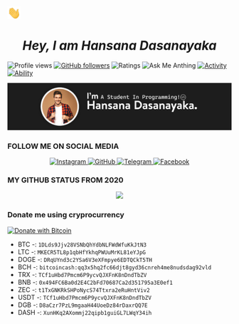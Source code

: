  <img src="https://raw.githubusercontent.com/ABSphreak/ABSphreak/master/gifs/Hi.gif" width="30px"><h1 align="center"><b><i>Hey, I am Hansana Dasanayaka</b></i></h1>

![Profile views](https://gpvc.arturio.dev/HansanaDasanayaka) [![GitHub followers](https://img.shields.io/github/followers/HansanaDasanayaka.svg?style=flat&label=Follow&maxAge=2592000)](https://github.com/HansanaDasanayaka?tab=followers)
 ![Ratings](https://img.shields.io/amo/rating/dustman?label=Rating&logo=Hansana)  ![Ask Me Anthing](https://img.shields.io/badge/Ask%20me-anything-1abc9c.svg)  [![Activity](https://img.shields.io/badge/Activity-Good-green.svg)](https://github.com/) [![Ability](https://img.shields.io/badge/Ability-Better-red.svg)](https://shields.io/)

<a href="https://github.com/HansanaDasanayaka"><img align="centre" src="https://raw.githubusercontent.com/HansanaDasanayaka/HansanaDasanayaka/main/img/Header.jpg"> </a>

### FOLLOW ME ON SOCIAL MEDIA
<p align="center">   
    <a href="https://www.instagram.com/hansana_dasanayake/">
        <img src="https://img.shields.io/badge/Instagram-E4405F?style=for-the-badge&logo=instagram&logoColor=white"
             alt="Instagram"   
        >
    </a>
    <a href="https://github.com/HansanaDasanayaka">
        <img src="https://img.shields.io/badge/GitHub-100000?style=for-the-badge&logo=github&logoColor=white"
             alt="GitHub"       
        >
    </a>
    <a href="https://telegram.me/HansanaDasanayaka">
        <img src="https://img.shields.io/badge/Telegram-1DA1F2?style=for-the-badge&logo=telegram&logoColor=white"
             alt="Telegram"
        >
    </a>
    <a href="https://www.facebook.com/HansanaDasanayake/">
        <img src="https://img.shields.io/badge/Facebook-1877F2?style=for-the-badge&logo=facebook&logoColor=white"
             alt="Facebook"
        >
    </a>
</p>

### MY GITHUB STATUS FROM 2020

<p align="center">
  <a href="https://github.com/HansanaDasanayaka/github-profile-trophy">
   <img src="https://github-profile-trophy.vercel.app/?username=HansanaDasanayaka&row=1">
 </a> 
 </p>


  
### Donate me using cryprocurrency
[![Donate with Bitcoin](https://en.cryptobadges.io/badge/big/1DLds9Jjv28VSNbQhYdbNLFWdWfuKkJtN3)](https://en.cryptobadges.io/donate/1DLds9Jjv28VSNbQhYdbNLFWdWfuKkJtN3)

- BTC -: `1DLds9Jjv28VSNbQhYdbNLFWdWfuKkJtN3`
- LTC -: `MKECR5TL8p1qbHfYkhqPWUuMrKL81eYJpG`
- DOGE -: `DRqUYnd3c2YSa6V3eXFmpye6EDTQCkT5TH`
- BCH -: `bitcoincash:qq3x5hq2fc66djt8gyd36cnreh4me8nudsdag92vld`
- TRX -: `TCf1uHbd7Pmcm6P9ycvQJXFnK8nDndTbZV`
- BNB -: `0x494FC6Ba0d2E4C2bFd70687Ca2d351795a3E0ef1`
- ZEC -: `t1TxGNKRkSHPoNycS74Ttxra2eRuHntViv2`
- USDT -: `TCf1uHbd7Pmcm6P9ycvQJXFnK8nDndTbZV`
- DGB -: `D8aCzr7PzL9mgaaH44UoeDz84rDaxrQQ7E`
- DASH -: `XunHKq2AXommj22qipb1guiGL7LWqY34ih`

